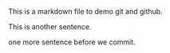 This is a markdown file to demo git and github.

This is another sentence.

one more sentence before we commit.
